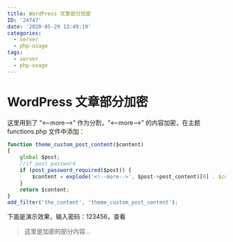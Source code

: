 ```yaml
---
title: WordPress 文章部分加密
ID: '24747'
date: '2020-05-29 13:49:19'
categories:
  - server
  - php-usage
tags:
  - server
  - php-usage
---
```


# WordPress 文章部分加密

这里用到了 “<--more-->” 作为分割，“<--more-->” 的内容加密，在主题 functions.php 文件中添加：

``` js 
function theme_custom_post_content($content)
{
    global $post;
    //if post password
    if (post_password_required($post)) {
        $content = explode('<!--more-->', $post->post_content)[0] . $content;
    }
    return $content;
}
add_filter('the_content', 'theme_custom_post_content');
```

下面是演示效果，输入密码：123456，查看

> 这里是加密的部分内容...
 
 
 
 
 
 
